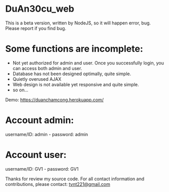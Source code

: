 # DuAn30cu_web
This is a beta version, written by NodeJS, so it will happen error, bug. Please report if you find bug.

# Some functions are incomplete:
+ Not yet authorized for admin and user. Once you successfully login, you can access both admin and user.
+ Database has not been designed optimally, quite simple.
+ Quietly overused AJAX
+ Web design is not available yet responsive and quite simple.
+ so on...

Demo: https://duanchamcong.herokuapp.com/
# Account admin:
username/ID: admin  - password: admin
# Account user:
username/ID: GV1 - password: GV1

Thanks for review my source code. 
For all contact information and contributions, please contact: tvnt221@gmail.com
